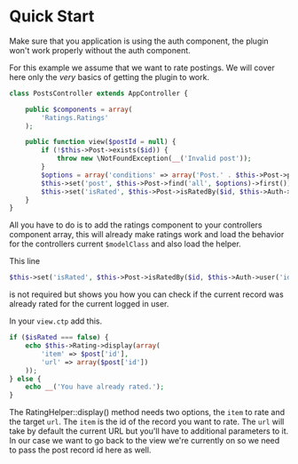 Quick Start
===========

Make sure that you application is using the auth component, the plugin won't work properly without the auth component.

For this example we assume that we want to rate postings. We will cover here only the *very* basics of getting the plugin to work.

```php
class PostsController extends AppController {

	public $components = array(
		'Ratings.Ratings'
	);

	public function view($postId = null) {
		if (!$this->Post->exists($id)) {
			throw new \NotFoundException(__('Invalid post'));
		}
		$options = array('conditions' => array('Post.' . $this->Post->primaryKey() => $id));
		$this->set('post', $this->Post->find('all', $options)->first());
		$this->set('isRated', $this->Post->isRatedBy($id, $this->Auth->user('id')));
	}
}
```

All you have to do is to add the ratings component to your controllers component array, this will already make ratings work and load the behavior for the controllers current `$modelClass` and also load the helper.

This line

```php
$this->set('isRated', $this->Post->isRatedBy($id, $this->Auth->user('id')));
```

is not required but shows you how you can check if the current record was already rated for the current logged in user.

In your ```view.ctp``` add this.

```php
if ($isRated === false) {
	echo $this->Rating->display(array(
		'item' => $post['id'],
		'url' => array($post['id'])
	));
} else {
	echo __('You have already rated.');
}
```

The RatingHelper::display() method needs two options, the `item` to rate and the target `url`. The `item` is the id of the record you want to rate. The `url` will take by default the current URL but you'll have to additional parameters to it. In our case we want to go back to the view we're currently on so we need to pass the post record id here as well.
